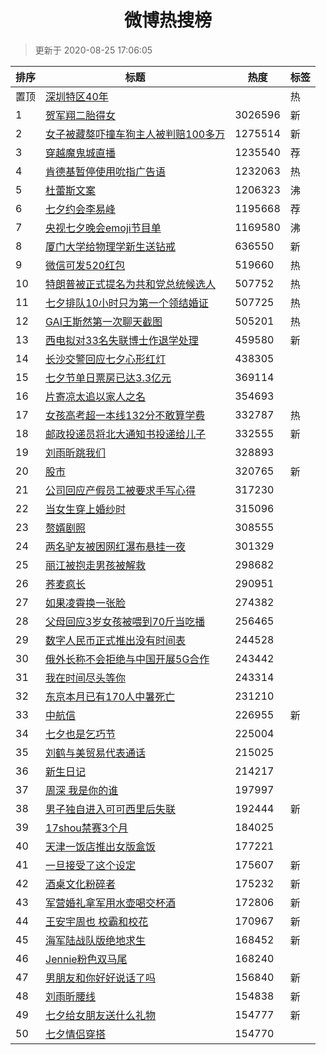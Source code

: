 <h1 align="center">微博热搜榜</h1>

> 更新于 2020-08-25 17:06:05

| 排序 | 标题                                                                                                                                                                                                                                        | 热度    | 标签 |
| ---- | ------------------------------------------------------------------------------------------------------------------------------------------------------------------------------------------------------------------------------------------- | ------- | ---- |
| 置顶 | [深圳特区40年](https://s.weibo.com/weibo?q=%23%E6%B7%B1%E5%9C%B3%E7%89%B9%E5%8C%BA40%E5%B9%B4%23&Refer=new_time)                                                                                                                            |         | 热   |
| 1    | [贺军翔二胎得女](https://s.weibo.com/weibo?q=%23%E8%B4%BA%E5%86%9B%E7%BF%94%E4%BA%8C%E8%83%8E%E5%BE%97%E5%A5%B3%23&Refer=top)                                                                                                               | 3026596 | 新   |
| 2    | [女子被藏獒吓撞车狗主人被判赔100多万](https://s.weibo.com/weibo?q=%23%E5%A5%B3%E5%AD%90%E8%A2%AB%E8%97%8F%E7%8D%92%E5%90%93%E6%92%9E%E8%BD%A6%E7%8B%97%E4%B8%BB%E4%BA%BA%E8%A2%AB%E5%88%A4%E8%B5%94100%E5%A4%9A%E4%B8%87%23&Refer=top)      | 1275514 | 新   |
| 3    | [穿越魔鬼城直播](https://s.weibo.comjavascript:void(0);)                                                                                                                                                                                    | 1235540 | 荐   |
| 4    | [肯德基暂停使用吮指广告语](https://s.weibo.com/weibo?q=%23%E8%82%AF%E5%BE%B7%E5%9F%BA%E6%9A%82%E5%81%9C%E4%BD%BF%E7%94%A8%E5%90%AE%E6%8C%87%E5%B9%BF%E5%91%8A%E8%AF%AD%23&Refer=top)                                                        | 1232063 | 热   |
| 5    | [杜蕾斯文案](https://s.weibo.com/weibo?q=%23%E6%9D%9C%E8%95%BE%E6%96%AF%E6%96%87%E6%A1%88%23&Refer=top)                                                                                                                                     | 1206323 | 沸   |
| 6    | [七夕约会李易峰](https://s.weibo.comjavascript:void(0);)                                                                                                                                                                                    | 1195668 | 荐   |
| 7    | [央视七夕晚会emoji节目单](https://s.weibo.com/weibo?q=%23%E5%A4%AE%E8%A7%86%E4%B8%83%E5%A4%95%E6%99%9A%E4%BC%9Aemoji%E8%8A%82%E7%9B%AE%E5%8D%95%23&Refer=top)                                                                               | 1169580 | 沸   |
| 8    | [厦门大学给物理学新生送钻戒](https://s.weibo.com/weibo?q=%23%E5%8E%A6%E9%97%A8%E5%A4%A7%E5%AD%A6%E7%BB%99%E7%89%A9%E7%90%86%E5%AD%A6%E6%96%B0%E7%94%9F%E9%80%81%E9%92%BB%E6%88%92%23&Refer=top)                                             | 636550  | 新   |
| 9    | [微信可发520红包](https://s.weibo.com/weibo?q=%23%E5%BE%AE%E4%BF%A1%E5%8F%AF%E5%8F%91520%E7%BA%A2%E5%8C%85%23&Refer=top)                                                                                                                    | 519660  | 热   |
| 10   | [特朗普被正式提名为共和党总统候选人](https://s.weibo.com/weibo?q=%23%E7%89%B9%E6%9C%97%E6%99%AE%E8%A2%AB%E6%AD%A3%E5%BC%8F%E6%8F%90%E5%90%8D%E4%B8%BA%E5%85%B1%E5%92%8C%E5%85%9A%E6%80%BB%E7%BB%9F%E5%80%99%E9%80%89%E4%BA%BA%23&Refer=top) | 507752  | 热   |
| 11   | [七夕排队10小时只为第一个领结婚证](https://s.weibo.com/weibo?q=%23%E4%B8%83%E5%A4%95%E6%8E%92%E9%98%9F10%E5%B0%8F%E6%97%B6%E5%8F%AA%E4%B8%BA%E7%AC%AC%E4%B8%80%E4%B8%AA%E9%A2%86%E7%BB%93%E5%A9%9A%E8%AF%81%23&Refer=top)                   | 507725  | 热   |
| 12   | [GAI王斯然第一次聊天截图](https://s.weibo.com/weibo?q=%23GAI%E7%8E%8B%E6%96%AF%E7%84%B6%E7%AC%AC%E4%B8%80%E6%AC%A1%E8%81%8A%E5%A4%A9%E6%88%AA%E5%9B%BE%23&Refer=top)                                                                        | 505201  | 热   |
| 13   | [西电拟对33名失联博士作退学处理](https://s.weibo.com/weibo?q=%23%E8%A5%BF%E7%94%B5%E6%8B%9F%E5%AF%B933%E5%90%8D%E5%A4%B1%E8%81%94%E5%8D%9A%E5%A3%AB%E4%BD%9C%E9%80%80%E5%AD%A6%E5%A4%84%E7%90%86%23&Refer=top)                              | 459580  | 新   |
| 14   | [长沙交警回应七夕心形红灯](https://s.weibo.com/weibo?q=%23%E9%95%BF%E6%B2%99%E4%BA%A4%E8%AD%A6%E5%9B%9E%E5%BA%94%E4%B8%83%E5%A4%95%E5%BF%83%E5%BD%A2%E7%BA%A2%E7%81%AF%23&Refer=top)                                                        | 438305  |      |
| 15   | [七夕节单日票房已达3.3亿元](https://s.weibo.com/weibo?q=%23%E4%B8%83%E5%A4%95%E8%8A%82%E5%8D%95%E6%97%A5%E7%A5%A8%E6%88%BF%E5%B7%B2%E8%BE%BE3.3%E4%BA%BF%E5%85%83%23&Refer=top)                                                             | 369114  |      |
| 16   | [片寄凉太追以家人之名](https://s.weibo.com/weibo?q=%23%E7%89%87%E5%AF%84%E5%87%89%E5%A4%AA%E8%BF%BD%E4%BB%A5%E5%AE%B6%E4%BA%BA%E4%B9%8B%E5%90%8D%23&Refer=top)                                                                              | 354693  |      |
| 17   | [女孩高考超一本线132分不敢算学费](https://s.weibo.com/weibo?q=%23%E5%A5%B3%E5%AD%A9%E9%AB%98%E8%80%83%E8%B6%85%E4%B8%80%E6%9C%AC%E7%BA%BF132%E5%88%86%E4%B8%8D%E6%95%A2%E7%AE%97%E5%AD%A6%E8%B4%B9%23&Refer=top)                            | 332787  | 热   |
| 18   | [邮政投递员将北大通知书投递给儿子](https://s.weibo.com/weibo?q=%23%E9%82%AE%E6%94%BF%E6%8A%95%E9%80%92%E5%91%98%E5%B0%86%E5%8C%97%E5%A4%A7%E9%80%9A%E7%9F%A5%E4%B9%A6%E6%8A%95%E9%80%92%E7%BB%99%E5%84%BF%E5%AD%90%23&Refer=top)            | 332555  | 新   |
| 19   | [刘雨昕跳我们](https://s.weibo.com/weibo?q=%23%E5%88%98%E9%9B%A8%E6%98%95%E8%B7%B3%E6%88%91%E4%BB%AC%23&Refer=top)                                                                                                                          | 328893  |      |
| 20   | [股市](https://s.weibo.com/weibo?q=%E8%82%A1%E5%B8%82&Refer=top)                                                                                                                                                                            | 320765  | 新   |
| 21   | [公司回应产假员工被要求手写心得](https://s.weibo.com/weibo?q=%23%E5%85%AC%E5%8F%B8%E5%9B%9E%E5%BA%94%E4%BA%A7%E5%81%87%E5%91%98%E5%B7%A5%E8%A2%AB%E8%A6%81%E6%B1%82%E6%89%8B%E5%86%99%E5%BF%83%E5%BE%97%23&Refer=top)                       | 317230  |      |
| 22   | [当女生穿上婚纱时](https://s.weibo.com/weibo?q=%23%E5%BD%93%E5%A5%B3%E7%94%9F%E7%A9%BF%E4%B8%8A%E5%A9%9A%E7%BA%B1%E6%97%B6%23&Refer=top)                                                                                                    | 315096  |      |
| 23   | [赘婿剧照](https://s.weibo.com/weibo?q=%23%E8%B5%98%E5%A9%BF%E5%89%A7%E7%85%A7%23&Refer=top)                                                                                                                                                | 308555  |      |
| 24   | [两名驴友被困网红瀑布悬挂一夜](https://s.weibo.com/weibo?q=%23%E4%B8%A4%E5%90%8D%E9%A9%B4%E5%8F%8B%E8%A2%AB%E5%9B%B0%E7%BD%91%E7%BA%A2%E7%80%91%E5%B8%83%E6%82%AC%E6%8C%82%E4%B8%80%E5%A4%9C%23&Refer=top)                                  | 301329  |      |
| 25   | [丽江被抱走男孩被解救](https://s.weibo.com/weibo?q=%23%E4%B8%BD%E6%B1%9F%E8%A2%AB%E6%8A%B1%E8%B5%B0%E7%94%B7%E5%AD%A9%E8%A2%AB%E8%A7%A3%E6%95%91%23&Refer=top)                                                                              | 298682  |      |
| 26   | [荞麦疯长](https://s.weibo.com/weibo?q=%E8%8D%9E%E9%BA%A6%E7%96%AF%E9%95%BF&Refer=top)                                                                                                                                                      | 290951  |      |
| 27   | [如果凌霄换一张脸](https://s.weibo.com/weibo?q=%23%E5%A6%82%E6%9E%9C%E5%87%8C%E9%9C%84%E6%8D%A2%E4%B8%80%E5%BC%A0%E8%84%B8%23&Refer=top)                                                                                                    | 274382  |      |
| 28   | [父母回应3岁女孩被喂到70斤当吃播](https://s.weibo.com/weibo?q=%23%E7%88%B6%E6%AF%8D%E5%9B%9E%E5%BA%943%E5%B2%81%E5%A5%B3%E5%AD%A9%E8%A2%AB%E5%96%82%E5%88%B070%E6%96%A4%E5%BD%93%E5%90%83%E6%92%AD%23&Refer=top)                            | 256465  |      |
| 29   | [数字人民币正式推出没有时间表](https://s.weibo.com/weibo?q=%E6%95%B0%E5%AD%97%E4%BA%BA%E6%B0%91%E5%B8%81%E6%AD%A3%E5%BC%8F%E6%8E%A8%E5%87%BA%E6%B2%A1%E6%9C%89%E6%97%B6%E9%97%B4%E8%A1%A8&Refer=top)                                        | 244528  |      |
| 30   | [俄外长称不会拒绝与中国开展5G合作](https://s.weibo.com/weibo?q=%E4%BF%84%E5%A4%96%E9%95%BF%E7%A7%B0%E4%B8%8D%E4%BC%9A%E6%8B%92%E7%BB%9D%E4%B8%8E%E4%B8%AD%E5%9B%BD%E5%BC%80%E5%B1%955G%E5%90%88%E4%BD%9C&Refer=top)                         | 243442  |      |
| 31   | [我在时间尽头等你](https://s.weibo.com/weibo?q=%E6%88%91%E5%9C%A8%E6%97%B6%E9%97%B4%E5%B0%BD%E5%A4%B4%E7%AD%89%E4%BD%A0&Refer=top)                                                                                                          | 243314  |      |
| 32   | [东京本月已有170人中暑死亡](https://s.weibo.com/weibo?q=%23%E4%B8%9C%E4%BA%AC%E6%9C%AC%E6%9C%88%E5%B7%B2%E6%9C%89170%E4%BA%BA%E4%B8%AD%E6%9A%91%E6%AD%BB%E4%BA%A1%23&Refer=top)                                                             | 231210  |      |
| 33   | [中航信](https://s.weibo.com/weibo?q=%E4%B8%AD%E8%88%AA%E4%BF%A1&Refer=top)                                                                                                                                                                 | 226955  | 新   |
| 34   | [七夕也是乞巧节](https://s.weibo.com/weibo?q=%23%E4%B8%83%E5%A4%95%E4%B9%9F%E6%98%AF%E4%B9%9E%E5%B7%A7%E8%8A%82%23&Refer=top)                                                                                                               | 225004  |      |
| 35   | [刘鹤与美贸易代表通话](https://s.weibo.com/weibo?q=%23%E5%88%98%E9%B9%A4%E4%B8%8E%E7%BE%8E%E8%B4%B8%E6%98%93%E4%BB%A3%E8%A1%A8%E9%80%9A%E8%AF%9D%23&Refer=top)                                                                              | 215025  |      |
| 36   | [新生日记](https://s.weibo.com/weibo?q=%E6%96%B0%E7%94%9F%E6%97%A5%E8%AE%B0&Refer=top)                                                                                                                                                      | 214217  |      |
| 37   | [周深 我是你的谁](https://s.weibo.com/weibo?q=%E5%91%A8%E6%B7%B1%20%E6%88%91%E6%98%AF%E4%BD%A0%E7%9A%84%E8%B0%81&Refer=top)                                                                                                                 | 197997  |      |
| 38   | [男子独自进入可可西里后失联](https://s.weibo.com/weibo?q=%E7%94%B7%E5%AD%90%E7%8B%AC%E8%87%AA%E8%BF%9B%E5%85%A5%E5%8F%AF%E5%8F%AF%E8%A5%BF%E9%87%8C%E5%90%8E%E5%A4%B1%E8%81%94&Refer=top)                                                   | 192444  | 新   |
| 39   | [17shou禁赛3个月](https://s.weibo.com/weibo?q=%2317shou%E7%A6%81%E8%B5%9B3%E4%B8%AA%E6%9C%88%23&Refer=top)                                                                                                                                  | 184025  |      |
| 40   | [天津一饭店推出女版盒饭](https://s.weibo.com/weibo?q=%23%E5%A4%A9%E6%B4%A5%E4%B8%80%E9%A5%AD%E5%BA%97%E6%8E%A8%E5%87%BA%E5%A5%B3%E7%89%88%E7%9B%92%E9%A5%AD%23&Refer=top)                                                                   | 177221  |      |
| 41   | [一旦接受了这个设定](https://s.weibo.com/weibo?q=%E4%B8%80%E6%97%A6%E6%8E%A5%E5%8F%97%E4%BA%86%E8%BF%99%E4%B8%AA%E8%AE%BE%E5%AE%9A&Refer=top)                                                                                               | 175607  | 新   |
| 42   | [酒桌文化粉碎者](https://s.weibo.com/weibo?q=%E9%85%92%E6%A1%8C%E6%96%87%E5%8C%96%E7%B2%89%E7%A2%8E%E8%80%85&Refer=top)                                                                                                                     | 175232  | 新   |
| 43   | [军营婚礼拿军用水壶喝交杯酒](https://s.weibo.com/weibo?q=%E5%86%9B%E8%90%A5%E5%A9%9A%E7%A4%BC%E6%8B%BF%E5%86%9B%E7%94%A8%E6%B0%B4%E5%A3%B6%E5%96%9D%E4%BA%A4%E6%9D%AF%E9%85%92&Refer=top)                                                   | 172806  | 新   |
| 44   | [王安宇周也 校霸和校花](https://s.weibo.com/weibo?q=%E7%8E%8B%E5%AE%89%E5%AE%87%E5%91%A8%E4%B9%9F%20%E6%A0%A1%E9%9C%B8%E5%92%8C%E6%A0%A1%E8%8A%B1&Refer=top)                                                                                | 170967  | 新   |
| 45   | [海军陆战队版绝地求生](https://s.weibo.com/weibo?q=%E6%B5%B7%E5%86%9B%E9%99%86%E6%88%98%E9%98%9F%E7%89%88%E7%BB%9D%E5%9C%B0%E6%B1%82%E7%94%9F&Refer=top)                                                                                    | 168452  | 新   |
| 46   | [Jennie粉色双马尾](https://s.weibo.com/weibo?q=%23Jennie%E7%B2%89%E8%89%B2%E5%8F%8C%E9%A9%AC%E5%B0%BE%23&Refer=top)                                                                                                                         | 168240  |      |
| 47   | [男朋友和你好好说话了吗](https://s.weibo.com/weibo?q=%23%E7%94%B7%E6%9C%8B%E5%8F%8B%E5%92%8C%E4%BD%A0%E5%A5%BD%E5%A5%BD%E8%AF%B4%E8%AF%9D%E4%BA%86%E5%90%97%23&Refer=top)                                                                   | 156840  | 新   |
| 48   | [刘雨昕腰线](https://s.weibo.com/weibo?q=%E5%88%98%E9%9B%A8%E6%98%95%E8%85%B0%E7%BA%BF&Refer=top)                                                                                                                                           | 154838  | 新   |
| 49   | [七夕给女朋友送什么礼物](https://s.weibo.com/weibo?q=%E4%B8%83%E5%A4%95%E7%BB%99%E5%A5%B3%E6%9C%8B%E5%8F%8B%E9%80%81%E4%BB%80%E4%B9%88%E7%A4%BC%E7%89%A9&Refer=top)                                                                         | 154777  | 新   |
| 50   | [七夕情侣穿搭](https://s.weibo.com/weibo?q=%23%E4%B8%83%E5%A4%95%E6%83%85%E4%BE%A3%E7%A9%BF%E6%90%AD%23&Refer=top)                                                                                                                          | 154770  |      |